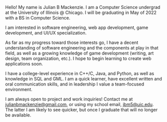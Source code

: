 Hello! My name is Julian B Mackenzie. I am a Computer Science undergrad at the University of Illinois @ Chicago.
I will be graduating in May of 2022 with a BS in Computer Science.


I am interested in software engineering, web app development, game development, and UI/UX specialization.


As far as my progress toward those interests go, I have a decent understanding of software engineering and the components
at play in that field, as well as a growing knowledge of game development (writing, art design, team organization, etc.).
I hope to begin learning to create web applications soon.


I have a college-level experience in C++/C, Java, and Python, as well as knowledge in SQL and GML.
I am a quick learner, have excellent written and oral communication skills, and in leadership I value a team-focused environment.


I am always open to project and work inquiries!
Contact me at julianbmackenzie@gmail.com, or using my school email, jbm5@uic.edu.
The latter I am likely to see quicker, but once I graduate that will no longer be available.



<!---
I updated this repository from GitHub Desktop! The test was a GREAT SUCCESS!
--->

